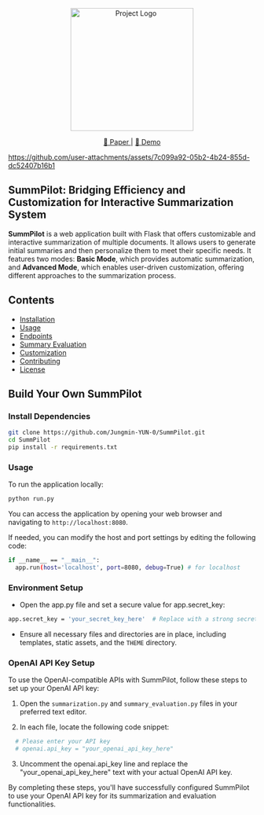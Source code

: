<div align="center">
  <img src="https://github.com/user-attachments/assets/85bfbd12-2889-42ba-be05-41c8c12404e3" alt="Project Logo" width="250"/>
</div>

<p align="center">
  <a href="TBU"> 📃 Paper </a> | 
  <a href="[https://link-to-playground.com](https://www.youtube.com/watch?v=jtZO6_l66JI)"> 🎦 Demo </a>
</p>

https://github.com/user-attachments/assets/7c099a92-05b2-4b24-855d-dc52407b16b1

## SummPilot: Bridging Efficiency and Customization for Interactive Summarization System

**SummPilot** is a web application built with Flask that offers customizable and interactive summarization of multiple documents. It allows users to generate initial summaries and then personalize them to meet their specific needs. It features two modes: **Basic Mode**, which provides automatic summarization, and **Advanced Mode**, which enables user-driven customization, offering different approaches to the summarization process.

## Contents

- [Installation](#installation)
- [Usage](#usage)
- [Endpoints](#endpoints)
- [Summary Evaluation](#summary-evaluation)
- [Customization](#customization)
- [Contributing](#contributing)
- [License](#license)

## Build Your Own SummPilot

### Install Dependencies

```bash
git clone https://github.com/Jungmin-YUN-0/SummPilot.git
cd SummPilot
pip install -r requirements.txt
```

### Usage
To run the application locally:
```bash
python run.py
```
You can access the application by opening your web browser and navigating to `http://localhost:8080`.

If needed, you can modify the host and port settings by editing the following code:
```bash
if __name__ == "__main__":
  app.run(host='localhost', port=8080, debug=True) # for localhost
```

### Environment Setup

- Open the app.py file and set a secure value for app.secret_key:

```bash
app.secret_key = 'your_secret_key_here'  # Replace with a strong secret key
```

- Ensure all necessary files and directories are in place, including templates, static assets, and the `THEME` directory.


### OpenAI API Key Setup
To use the OpenAI-compatible APIs with SummPilot, follow these steps to set up your OpenAI API key:

1. Open the `summarization.py` and `summary_evaluation.py` files in your preferred text editor.

2. In each file, locate the following code snippet:
 ```python
   # Please enter your API key
   # openai.api_key = "your_openai_api_key_here"
```

3. Uncomment the openai.api_key line and replace the "your_openai_api_key_here" text with your actual OpenAI API key.

By completing these steps, you'll have successfully configured SummPilot to use your OpenAI API key for its summarization and evaluation functionalities.


